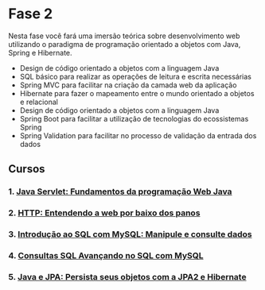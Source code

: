 # Fase 2

Nesta fase você fará uma imersão teórica sobre desenvolvimento web utilizando o paradigma de programação orientado a objetos com Java, Spring e Hibernate.

- Design de código orientado a objetos com a linguagem Java
- SQL básico para realizar as operações de leitura e escrita necessárias
- Spring MVC para facilitar na criação da camada web da aplicação
- Hibernate para fazer o mapeamento entre o mundo orientado a objetos e relacional
- Design de código orientado a objetos com a linguagem Java
- Spring Boot para facilitar a utilização de tecnologias do ecossistemas Spring
- Spring Validation para facilitar no processo de validação da entrada dos dados

## Cursos
### 1. [Java Servlet: Fundamentos da programação Web Java](https://github.com/Rayllanderson/orange-talents/blob/main/Fase%202/Fase%202%20-%20pages/Curso%20Java%20Servlet%20Fundamentos%20da%20programa%C3%A7%C3%A3o%20We%20cc88e403a3ac4a08a66cab777d68bc12.md)

### 2. [HTTP: Entendendo a web por baixo dos panos](https://github.com/Rayllanderson/orange-talents/blob/main/Fase%202/Fase%202%20-%20pages/HTTP%20Entendendo%20a%20web%20por%20baixo%20dos%20panos%2019815eeba03b43e09b3ecbe903fe6cd0.md)

### 3. [Introdução ao SQL com MySQL: Manipule e consulte dados](https://github.com/Rayllanderson/orange-talents/blob/main/Fase%202/Fase%202%20-%20pages/Introdu%C3%A7%C3%A3o%20ao%20SQL%20com%20MySQL%20Manipule%20e%20consulte%20%20748500d6e8904fdc834b5824c27a85f8.md)

### 4. [Consultas SQL Avançando no SQL com MySQL](https://github.com/Rayllanderson/orange-talents/blob/main/Fase%202/Fase%202%20-%20pages/Consultas%20SQL%20Avan%C3%A7ando%20no%20SQL%20com%20MySQL%20dcf39d534428482aadccb345871a869d.md)

### 5. [Java e JPA: Persista seus objetos com a JPA2 e Hibernate](https://github.com/Rayllanderson/orange-talents/blob/main/Fase%202/Fase%202%20-%20pages/Java%20e%20JPA%20Persista%20seus%20objetos%20com%20a%20JPA2%20e%20Hibe%207814789588524bd9bdff304179f98b01.md)

